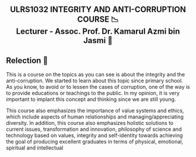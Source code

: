 <h2><p align = "center" >ULRS1032 INTEGRITY AND ANTI-CORRUPTION COURSE 📉 <br/>
Lecturer - Assoc. Prof. Dr. Kamarul Azmi bin Jasmi 💁<p/></h2>
<h2>Relection 💬</h2>

This is a course on the topics as you can see is about the integrity and the anti-corruption.
We started to learn about this topic since primary school. As you know, to avoid or to lessen the cases
of corruption, one of the way is to provide educations or teachings to the public. In my opinion,
it is very important to implant this concept and thinking since we are still young. 

This course also emphasizes the importance of value systems and ethics, which include aspects of human relationships and managing/appreciating diversity. In addition, this course also emphasizes holistic solutions to current issues, transformation and innovation, philosophy of science and technology based on values, integrity and self-identity towards achieving the goal of producing excellent graduates in terms of physical, emotional, spiritual and intellectual 
